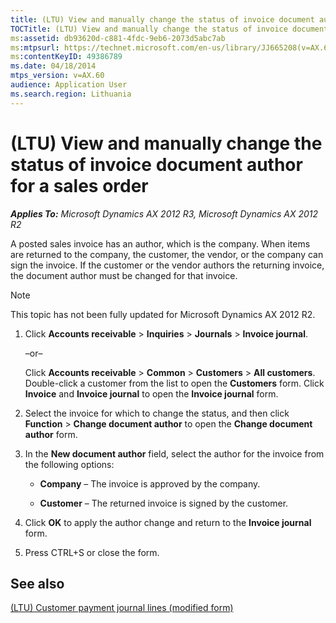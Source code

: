 ```yaml
---
title: (LTU) View and manually change the status of invoice document author for a sales order
TOCTitle: (LTU) View and manually change the status of invoice document author for a sales order
ms:assetid: db93620d-c881-4fdc-9eb6-2073d5abc7ab
ms:mtpsurl: https://technet.microsoft.com/en-us/library/JJ665208(v=AX.60)
ms:contentKeyID: 49386789
ms.date: 04/18/2014
mtps_version: v=AX.60
audience: Application User
ms.search.region: Lithuania
---
```


# (LTU) View and manually change the status of invoice document author for a sales order 


_**Applies To:** Microsoft Dynamics AX 2012 R3, Microsoft Dynamics AX 2012 R2_

A posted sales invoice has an author, which is the company. When items are returned to the company, the customer, the vendor, or the company can sign the invoice. If the customer or the vendor authors the returning invoice, the document author must be changed for that invoice.


> [!NOTE]
> <P>This topic has not been fully updated for Microsoft Dynamics AX 2012 R2.</P>



1.  Click **Accounts receivable** \> **Inquiries** \> **Journals** \> **Invoice journal**.
    
    –or–
    
    Click **Accounts receivable** \> **Common** \> **Customers** \> **All customers**. Double-click a customer from the list to open the **Customers** form. Click **Invoice** and **Invoice journal** to open the **Invoice journal** form.

2.  Select the invoice for which to change the status, and then click **Function** \> **Change document author** to open the **Change document author** form.

3.  In the **New document author** field, select the author for the invoice from the following options:
    
      - **Company** – The invoice is approved by the company.
    
      - **Customer** – The returned invoice is signed by the customer.

4.  Click **OK** to apply the author change and return to the **Invoice journal** form.

5.  Press CTRL+S or close the form.

## See also

[(LTU) Customer payment journal lines (modified form)](https://technet.microsoft.com/en-us/library/jj665039\(v=ax.60\))

  


